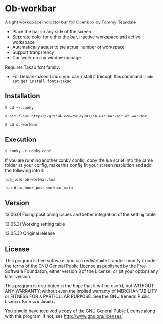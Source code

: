 Ob-workbar
=========

A light workspace indicator bar for Openbox [by Tommy Teasdale]

  - Place the bar on any side of the screen
  - Seperate color for either the bar, inactive workspace and active workspace
  - Automatically adjust to the actual number of workspace
  - Support tranparency
  - Can work on any window manager

Requires Takao font family:

 - For Debian-based Linux, you can install it through this command:
```sudo apt-get install fonts-takao```

Installation
--------------

```$ cd ~/.conky```

```$ git clone https://github.com/Youmy001/ob-workbar.git ob-workbar```

```$ cd ob-workbar```

Execution
------------

```$ conky -c conky.conf```

If you are running another conky config, copy the lua script into the same folder 
as your config, make this config fit your screen resolution and add the following into it:

```lua_load ob-workbar.lua```

```lua_draw_hook_post workbar_main```

Version
------------

  13.06.01		Fixing positioning issues and better integration of the setting table
  
  13.05.31		Working setting table
  
  13.05.30		Original release

License
-

This program is free software: you can redistribute it and/or modify
it under the terms of the GNU General Public License as published by
the Free Software Foundation, either version 3 of the License, or
(at your option) any later version.

This program is distributed in the hope that it will be useful,
but WITHOUT ANY WARRANTY; without even the implied warranty of
MERCHANTABILITY or FITNESS FOR A PARTICULAR PURPOSE.  See the
GNU General Public License for more details.
	
You should have received a copy of the GNU General Public License
along with this program.  If not, see <http://www.gnu.org/licenses/>.


  [by Tommy Teasdale]: http://http://youmy001.deviantart.com/
  
